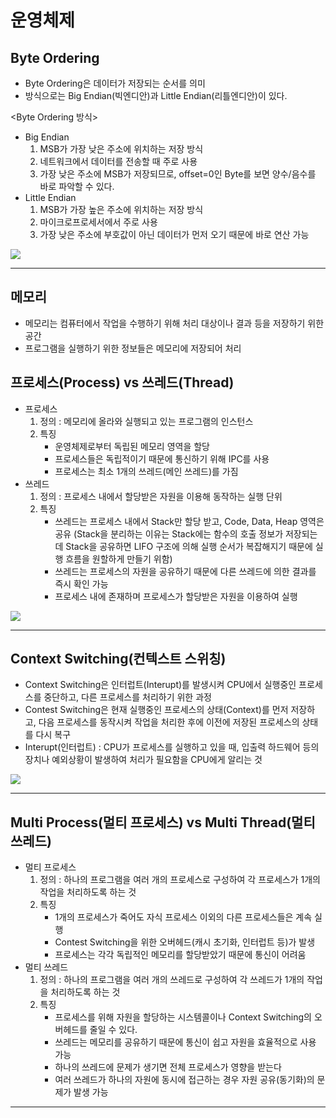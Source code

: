 # 운영체제

## Byte Ordering
 - Byte Ordering은 데이터가 저장되는 순서를 의미
 - 방식으로는 Big Endian(빅엔디안)과 Little Endian(리틀엔디안)이 있다.

<Byte Ordering 방식>

 - Big Endian
    1. MSB가 가장 낮은 주소에 위치하는 저장 방식
    2. 네트워크에서 데이터를 전송할 때 주로 사용
    3. 가장 낮은 주소에 MSB가 저장되므로, offset=0인 Byte를 보면 양수/음수를 바로 파악할 수 있다.
 - Little Endian
    1. MSB가 가장 높은 주소에 위치하는 저장 방식
    2. 마이크로프로세서에서 주로 사용
    3. 가장 낮은 주소에 부호값이 아닌 데이터가 먼저 오기 때문에 바로 연산 가능
<img src="https://img1.daumcdn.net/thumb/R1280x0/?scode=mtistory2&fname=https%3A%2F%2Fblog.kakaocdn.net%2Fdn%2Fd61BQv%2FbtqKGke14cT%2FXuxbH4w5qfkvybCbQVmiFK%2Fimg.png">
<hr>

## 메모리
 - 메모리는 컴퓨터에서 작업을 수행하기 위해 처리 대상이나 결과 등을 저장하기 위한 공간
 - 프로그램을 실행하기 위한 정보들은 메모리에 저장되어 처리

## 프로세스(Process) vs 쓰레드(Thread)
 - 프로세스
    1. 정의 : 메모리에 올라와 실행되고 있는 프로그램의 인스턴스
    2. 특징
        - 운영체제로부터 독립된 메모리 영역을 할당
        - 프로세스들은 독립적이기 때문에 통신하기 위해 IPC를 사용
        - 프로세스는 최소 1개의 쓰레드(메인 쓰레드)를 가짐
 - 쓰레드
    1. 정의 : 프로세스 내에서 할당받은 자원을 이용해 동작하는 실행 단위
    2. 특징
        - 쓰레드는 프로세스 내에서 Stack만 할당 받고, Code, Data, Heap 영역은 공유 (Stack을 분리하는 이유는 Stack에는 함수의 호출 정보가 저장되는데 Stack을 공유하면 LIFO 구조에 의해 실행 순서가 복잡해지기 때문에 실행 흐름을 원할하게 만들기 위함)
        - 쓰레드는 프로세스의 자원을 공유하기 때문에 다른 쓰레드에 의한 결과를 즉시 확인 가능
        - 프로세스 내에 존재하며 프로세스가 할당받은 자원을 이용하여 실행
<img src="https://img1.daumcdn.net/thumb/R1280x0/?scode=mtistory2&fname=https%3A%2F%2Fblog.kakaocdn.net%2Fdn%2Fbpie8u%2FbtqKEyScItU%2FISOD7DfzGuBuPdWEfGnZxk%2Fimg.jpg">
<hr>

## Context Switching(컨텍스트 스위칭)
 - Context Switching은 인터럽트(Interupt)를 발생시켜 CPU에서 실행중인 프로세스를 중단하고, 다른 프로세스를 처리하기 위한 과정
 - Contest Switching은 현재 실행중인 프로세스의 상태(Context)를 먼저 저장하고, 다음 프로세스를 동작시켜 작업을 처리한 후에 이전에 저장된 프로세스의 상태를 다시 복구
 - Interupt(인터럽트) : CPU가 프로세스를 실행하고 있을 때, 입출력 하드웨어 등의 장치나 예외상황이 발생하여 처리가 필요함을 CPU에게 알리는 것
<img src="https://img1.daumcdn.net/thumb/R1280x0/?scode=mtistory2&fname=https%3A%2F%2Fblog.kakaocdn.net%2Fdn%2F6fjl1%2FbtqKC9ZqMz9%2F2I1k55j4tMdvnXZD2KyYk1%2Fimg.png">
<hr>

## Multi Process(멀티 프로세스) vs Multi Thread(멀티 쓰레드)
 - 멀티 프로세스
    1. 정의 : 하나의 프로그램을 여러 개의 프로세스로 구성하여 각 프로세스가 1개의 작업을 처리하도록 하는 것
    2. 특징
        - 1개의 프로세스가 죽어도 자식 프로세스 이외의 다른 프로세스들은 계속 실행
        - Contest Switching을 위한 오버헤드(캐시 초기화, 인터럽트 등)가 발생
        - 프로세스는 각각 독립적인 메모리를 할당받았기 때문에 통신이 어려움
 - 멀티 쓰레드
    1. 정의 : 하나의 프로그램을 여러 개의 쓰레드로 구성하여 각 쓰레드가 1개의 작업을 처리하도록 하는 것
    2. 특징
        - 프로세스를 위해 자원을 할당하는 시스템콜이나 Context Switching의 오버헤드를 줄일 수 있다.
        - 쓰레드는 메모리를 공유하기 때문에 통신이 쉽고 자원을 효율적으로 사용 가능
        - 하나의 쓰레드에 문제가 생기면 전체 프로세스가 영향을 받는다
        - 여러 쓰레드가 하나의 자원에 동시에 접근하는 경우 자원 공유(동기화)의 문제가 발생 가능
<hr>

